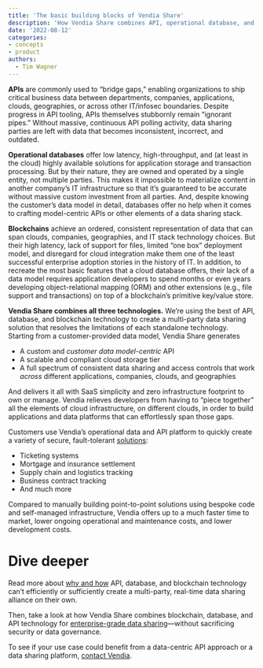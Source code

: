 ```yaml
---
title: 'The basic building blocks of Vendia Share'
description: 'How Vendia Share combines API, operational database, and blockchain technology to resolve the limitations of each and deliver serverless, real-time data sharing at scale'
date: '2022-08-12'
categories:
- concepts
- product
authors:
  - Tim Wagner
---
```

**APIs** are commonly used to “bridge gaps,” enabling organizations to ship critical business data between departments, companies, applications, clouds, geographies, or across other IT/infosec boundaries. Despite progress in API tooling, APIs themselves stubbornly remain “ignorant pipes.” Without massive, continuous API polling activity, data sharing parties are left with data that becomes inconsistent, incorrect, and outdated. 

**Operational databases** offer low latency, high-throughput, and (at least in the cloud) highly available solutions for application storage and transaction processing. But by their nature, they are owned and operated by a single entity, not multiple parties. This makes it impossible to materialize content in another company’s IT infrastructure so that it’s guaranteed to be accurate without massive custom investment from all parties. And, despite knowing the customer’s data model in detail, databases offer no help when it comes to crafting model-centric APIs or other elements of a data sharing stack.

**Blockchains** achieve an ordered, consistent representation of data that can span clouds, companies, geographies, and IT stack technology choices. But their high latency, lack of support for files, limited “one box” deployment model, and disregard for cloud integration make them one of the least successful enterprise adoption stories in the history of IT. In addition, to recreate the most basic features that a cloud database offers, their lack of a data model requires application developers to spend months or even years developing object-relational mapping (ORM) and other extensions (e.g., file support and transactions) on top of a blockchain’s primitive key/value store.

**Vendia Share combines all three technologies.** We’re using the best of API, database, and blockchain technology to create a multi-party data sharing solution that resolves the limitations of each standalone technology. Starting from a customer-provided data model, Vendia Share generates



* A custom and _customer data model-centric_ API
* A scalable and compliant cloud storage tier
* A full spectrum of consistent data sharing and access controls that work _across_ different applications, companies, clouds, and geographies

And delivers it all with SaaS simplicity and zero infrastructure footprint to own or manage. Vendia relieves developers from having to “piece together” all the elements of cloud infrastructure, on different clouds, in order to build applications and data platforms that can effortlessly span those gaps.

Customers use Vendia’s operational data and API platform to quickly create a variety of secure, fault-tolerant [solutions](https://vendia.com/use-cases): 



* Ticketing systems
* Mortgage and insurance settlement
* Supply chain and logistics tracking
* Business contract tracking
* And much more

Compared to manually building point-to-point solutions using bespoke code and self-managed infrastructure, Vendia offers up to a much faster time to market, lower ongoing operational and maintenance costs, and lower development costs.


# Dive deeper

Read more about [why and how](https://www.vendia.com/blog/why-blockchains-databases-api-cannot-standalone-as-it-solutions) API, database, and blockchain technology can’t efficiently or sufficiently create a multi-party, real-time data sharing alliance on their own. 

Then, take a look at how Vendia Share combines blockchain, database, and API technology for [enterprise-grade data sharing](https://vendia.com/blog//venn-diagramming-vendia-share)—without sacrificing security or data governance.

To see if your use case could benefit from a data-centric API approach or a data sharing platform, [contact Vendia](https://www.vendia.com/contact-us).
